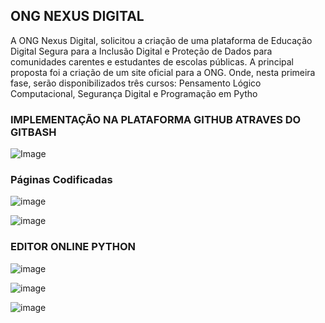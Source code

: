 
## ONG NEXUS DIGITAL 
A ONG Nexus Digital, solicitou a criação de uma plataforma de Educação Digital
Segura para a Inclusão Digital e Proteção de Dados para comunidades carentes e
estudantes de escolas públicas. A principal proposta foi a criação de um site oficial para a
ONG. Onde, nesta primeira fase, serão disponibilizados três cursos: Pensamento Lógico
Computacional, Segurança Digital e Programação em Pytho



### IMPLEMENTAÇÃO NA PLATAFORMA GITHUB ATRAVES DO GITBASH

![Image](https://github.com/user-attachments/assets/8c7579bd-9ce3-4ed1-a979-6fa04b81b80a)


### Páginas Codificadas 
![image](https://github.com/user-attachments/assets/21489310-d676-421c-b0fb-c47ab61a178d)
>
![image](https://github.com/user-attachments/assets/73015da9-59a6-4f0d-aa34-46a8d07158ac)


### EDITOR ONLINE PYTHON
![image](https://github.com/user-attachments/assets/fbe27d90-0566-4049-8b45-de0851fea9aa)
>
![image](https://github.com/user-attachments/assets/dc477b94-c746-4651-8440-e97c6b7b64f8)
>
![image](https://github.com/user-attachments/assets/bb3a293f-4e44-4369-9497-8ca2e1c21431)

